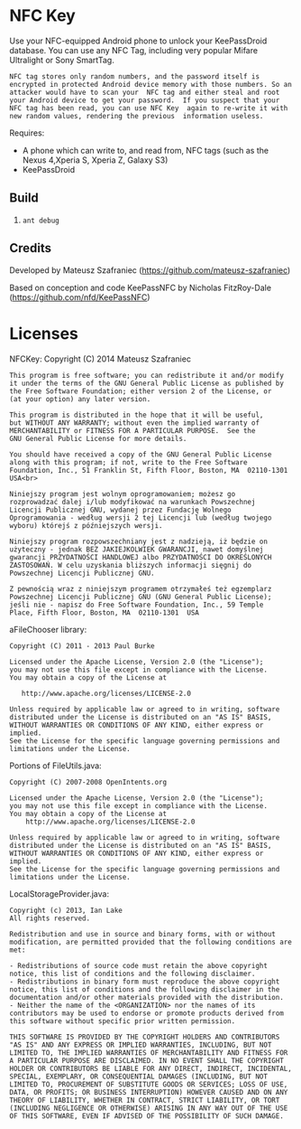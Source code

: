  
# NFC Key

Use your NFC-equipped Android phone to unlock your KeePassDroid database.
You can use any NFC Tag, including very popular Mifare Ultralight or Sony SmartTag.

``NFC tag stores only random numbers, and the password itself is encrypted in protected
Android device memory with those numbers. So an attacker would have to scan your 
NFC tag and either steal and root your Android device to get your password. 
If you suspect that your NFC tag has been read, you can use NFC Key 
again to re-write it with new random values, rendering the previous 
information useless.``

Requires:

* A phone which can write to, and read from, NFC tags (such as the Nexus 4,Xperia S, Xperia Z, Galaxy S3)
* KeePassDroid

## Build

1. ``ant debug``

## Credits 
Developed by Mateusz Szafraniec (https://github.com/mateusz-szafraniec)

Based on conception and code KeePassNFC by Nicholas FitzRoy-Dale (https://github.com/nfd/KeePassNFC)

# Licenses

NFCKey:
	Copyright (C) 2014 Mateusz Szafraniec
	
	This program is free software; you can redistribute it and/or modify
	it under the terms of the GNU General Public License as published by
	the Free Software Foundation; either version 2 of the License, or
	(at your option) any later version.
	
	This program is distributed in the hope that it will be useful,
	but WITHOUT ANY WARRANTY; without even the implied warranty of
	MERCHANTABILITY or FITNESS FOR A PARTICULAR PURPOSE.  See the
	GNU General Public License for more details.
	
	You should have received a copy of the GNU General Public License
	along with this program; if not, write to the Free Software
	Foundation, Inc., 51 Franklin St, Fifth Floor, Boston, MA  02110-1301  USA<br>
	
	Niniejszy program jest wolnym oprogramowaniem; możesz go
	rozprowadzać dalej i/lub modyfikować na warunkach Powszechnej
	Licencji Publicznej GNU, wydanej przez Fundację Wolnego
	Oprogramowania - według wersji 2 tej Licencji lub (według twojego
	wyboru) którejś z późniejszych wersji.
	
	Niniejszy program rozpowszechniany jest z nadzieją, iż będzie on
	użyteczny - jednak BEZ JAKIEJKOLWIEK GWARANCJI, nawet domyślnej
	gwarancji PRZYDATNOŚCI HANDLOWEJ albo PRZYDATNOŚCI DO OKREŚLONYCH
	ZASTOSOWAŃ. W celu uzyskania bliższych informacji sięgnij do
	Powszechnej Licencji Publicznej GNU.
	
	Z pewnością wraz z niniejszym programem otrzymałeś też egzemplarz
	Powszechnej Licencji Publicznej GNU (GNU General Public License);
	jeśli nie - napisz do Free Software Foundation, Inc., 59 Temple
	Place, Fifth Floor, Boston, MA  02110-1301  USA

aFileChooser library:
   
    Copyright (C) 2011 - 2013 Paul Burke

    Licensed under the Apache License, Version 2.0 (the "License");
    you may not use this file except in compliance with the License.
    You may obtain a copy of the License at

       http://www.apache.org/licenses/LICENSE-2.0

    Unless required by applicable law or agreed to in writing, software
    distributed under the License is distributed on an "AS IS" BASIS,
    WITHOUT WARRANTIES OR CONDITIONS OF ANY KIND, either express or implied.
    See the License for the specific language governing permissions and
    limitations under the License.

Portions of FileUtils.java:

    Copyright (C) 2007-2008 OpenIntents.org
 
    Licensed under the Apache License, Version 2.0 (the "License");
    you may not use this file except in compliance with the License.
    You may obtain a copy of the License at
        http://www.apache.org/licenses/LICENSE-2.0

    Unless required by applicable law or agreed to in writing, software
    distributed under the License is distributed on an "AS IS" BASIS,
    WITHOUT WARRANTIES OR CONDITIONS OF ANY KIND, either express or implied.
    See the License for the specific language governing permissions and
    limitations under the License.

LocalStorageProvider.java:

	Copyright (c) 2013, Ian Lake
	All rights reserved.

	Redistribution and use in source and binary forms, with or without modification, are permitted provided that the following conditions are met:

	- Redistributions of source code must retain the above copyright notice, this list of conditions and the following disclaimer.
	- Redistributions in binary form must reproduce the above copyright notice, this list of conditions and the following disclaimer in the documentation and/or other materials provided with the distribution.
	- Neither the name of the <ORGANIZATION> nor the names of its contributors may be used to endorse or promote products derived from this software without specific prior written permission.

	THIS SOFTWARE IS PROVIDED BY THE COPYRIGHT HOLDERS AND CONTRIBUTORS "AS IS" AND ANY EXPRESS OR IMPLIED WARRANTIES, INCLUDING, BUT NOT LIMITED TO, THE IMPLIED WARRANTIES OF MERCHANTABILITY AND FITNESS FOR A PARTICULAR PURPOSE ARE DISCLAIMED. IN NO EVENT SHALL THE COPYRIGHT HOLDER OR CONTRIBUTORS BE LIABLE FOR ANY DIRECT, INDIRECT, INCIDENTAL, SPECIAL, EXEMPLARY, OR CONSEQUENTIAL DAMAGES (INCLUDING, BUT NOT LIMITED TO, PROCUREMENT OF SUBSTITUTE GOODS OR SERVICES; LOSS OF USE, DATA, OR PROFITS; OR BUSINESS INTERRUPTION) HOWEVER CAUSED AND ON ANY THEORY OF LIABILITY, WHETHER IN CONTRACT, STRICT LIABILITY, OR TORT (INCLUDING NEGLIGENCE OR OTHERWISE) ARISING IN ANY WAY OUT OF THE USE OF THIS SOFTWARE, EVEN IF ADVISED OF THE POSSIBILITY OF SUCH DAMAGE.	